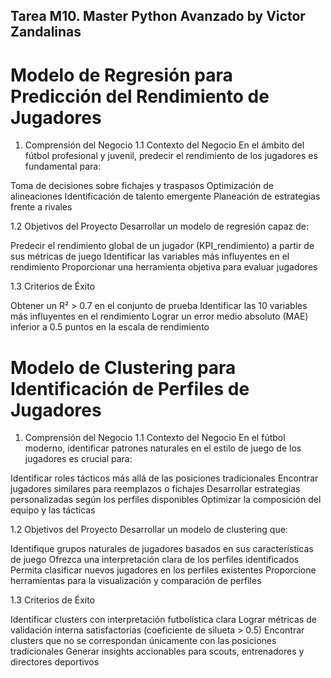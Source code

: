 ## Tarea M10. Master Python Avanzado by Victor Zandalinas
# Modelo de Regresión para Predicción del Rendimiento de Jugadores

1. Comprensión del Negocio
1.1 Contexto del Negocio
En el ámbito del fútbol profesional y juvenil, predecir el rendimiento de los jugadores es fundamental para:

Toma de decisiones sobre fichajes y traspasos
Optimización de alineaciones
Identificación de talento emergente
Planeación de estrategias frente a rivales

1.2 Objetivos del Proyecto
Desarrollar un modelo de regresión capaz de:

Predecir el rendimiento global de un jugador (KPI_rendimiento) a partir de sus métricas de juego
Identificar las variables más influyentes en el rendimiento
Proporcionar una herramienta objetiva para evaluar jugadores

1.3 Criterios de Éxito

Obtener un R² > 0.7 en el conjunto de prueba
Identificar las 10 variables más influyentes en el rendimiento
Lograr un error medio absoluto (MAE) inferior a 0.5 puntos en la escala de rendimiento


# Modelo de Clustering para Identificación de Perfiles de Jugadores

1. Comprensión del Negocio
1.1 Contexto del Negocio
En el fútbol moderno, identificar patrones naturales en el estilo de juego de los jugadores es crucial para:

Identificar roles tácticos más allá de las posiciones tradicionales
Encontrar jugadores similares para reemplazos o fichajes
Desarrollar estrategias personalizadas según los perfiles disponibles
Optimizar la composición del equipo y las tácticas

1.2 Objetivos del Proyecto
Desarrollar un modelo de clustering que:

Identifique grupos naturales de jugadores basados en sus características de juego
Ofrezca una interpretación clara de los perfiles identificados
Permita clasificar nuevos jugadores en los perfiles existentes
Proporcione herramientas para la visualización y comparación de perfiles

1.3 Criterios de Éxito

Identificar clusters con interpretación futbolística clara
Lograr métricas de validación interna satisfactorias (coeficiente de silueta > 0.5)
Encontrar clusters que no se correspondan únicamente con las posiciones tradicionales
Generar insights accionables para scouts, entrenadores y directores deportivos